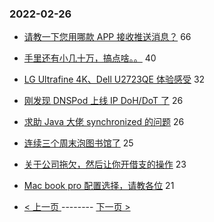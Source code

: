 ### 2022-02-26 
- [请教一下您用哪款 APP 接收推送消息？](https://www.v2ex.com/t/836504) 66
- [手里还有小几十万，搞点啥。。](https://www.v2ex.com/t/836548) 40
- [LG Ultrafine 4K、Dell U2723QE 体验感受](https://www.v2ex.com/t/836529) 32
- [刚发现 DNSPod 上线 IP DoH/DoT 了](https://www.v2ex.com/t/836489) 26
- [求助 Java 大佬 synchronized 的问题](https://www.v2ex.com/t/836521) 26
- [连续三个周末泡图书馆了](https://www.v2ex.com/t/836585) 25
- [关于公司拖欠，然后让你开借支的操作](https://www.v2ex.com/t/836543) 23
- [Mac book pro 配置选择，请教各位](https://www.v2ex.com/t/836532) 21 

- [ < 上一页 ](https://github.com/able8/v2ex-hot-record/blob/master/2022-02-25.md) -------- [ 下一页 > ](https://github.com/able8/v2ex-hot-record/blob/master/2022-02-27.md)